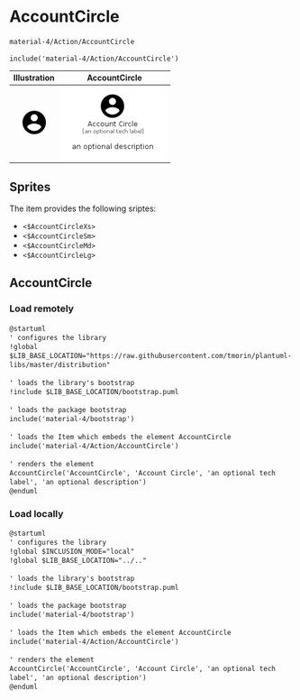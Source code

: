 # AccountCircle


```text
material-4/Action/AccountCircle
```

```text
include('material-4/Action/AccountCircle')
```



| Illustration | AccountCircle |
| :---: | :---: |
| ![illustration for Illustration](../../material-4/Action/AccountCircle.png) | ![illustration for AccountCircle](../../material-4/Action/AccountCircle.Local.png) |



## Sprites
The item provides the following sriptes:

- `<$AccountCircleXs>`
- `<$AccountCircleSm>`
- `<$AccountCircleMd>`
- `<$AccountCircleLg>`





## AccountCircle

### Load remotely
```plantuml
@startuml
' configures the library
!global $LIB_BASE_LOCATION="https://raw.githubusercontent.com/tmorin/plantuml-libs/master/distribution"

' loads the library's bootstrap
!include $LIB_BASE_LOCATION/bootstrap.puml

' loads the package bootstrap
include('material-4/bootstrap')

' loads the Item which embeds the element AccountCircle
include('material-4/Action/AccountCircle')

' renders the element
AccountCircle('AccountCircle', 'Account Circle', 'an optional tech label', 'an optional description')
@enduml
```

### Load locally
```plantuml
@startuml
' configures the library
!global $INCLUSION_MODE="local"
!global $LIB_BASE_LOCATION="../.."

' loads the library's bootstrap
!include $LIB_BASE_LOCATION/bootstrap.puml

' loads the package bootstrap
include('material-4/bootstrap')

' loads the Item which embeds the element AccountCircle
include('material-4/Action/AccountCircle')

' renders the element
AccountCircle('AccountCircle', 'Account Circle', 'an optional tech label', 'an optional description')
@enduml
```

